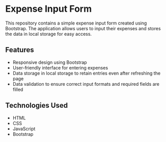 # Expense Input Form

This repository contains a simple expense input form created using Bootstrap. The application allows users to input their expenses and stores the data in local storage for easy access.

## Features

- Responsive design using Bootstrap
- User-friendly interface for entering expenses
- Data storage in local storage to retain entries even after refreshing the page
- Data validation to ensure correct input formats and required fields are filled

## Technologies Used

- HTML
- CSS
- JavaScript
- Bootstrap

